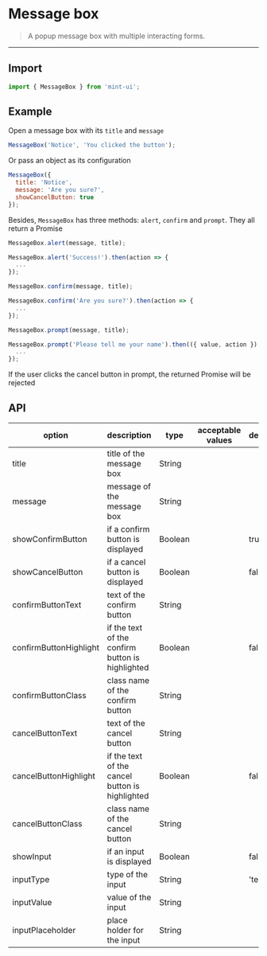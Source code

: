 # Message box

> A popup message box with multiple interacting forms.

-------------
## Import

```javascript
import { MessageBox } from 'mint-ui';
```

## Example

Open a message box with its `title` and `message`

```javascript
MessageBox('Notice', 'You clicked the button');
```

Or pass an object as its configuration

```javascript
MessageBox({
  title: 'Notice',
  message: 'Are you sure?',
  showCancelButton: true
});
```

Besides, `MessageBox` has three methods: `alert`, `confirm` and `prompt`. They all return a Promise
```javascript
MessageBox.alert(message, title);
```
```javascript
MessageBox.alert('Success!').then(action => {
  ...
});
```
```javascript
MessageBox.confirm(message, title);
```
```javascript
MessageBox.confirm('Are you sure?').then(action => {
  ...
});
```
```javascript
MessageBox.prompt(message, title);
```
```javascript
MessageBox.prompt('Please tell me your name').then(({ value, action }) => {
  ...
});
```
If the user clicks the cancel button in prompt, the returned Promise will be rejected

## API
| option | description | type | acceptable values | default |
|------|-------|---------|-------|--------|
| title | title of the message box | String | | |
| message | message of the message box | String | | |
| showConfirmButton | if a confirm button is displayed | Boolean | | true |
| showCancelButton | if a cancel button is displayed | Boolean | | false |
| confirmButtonText | text of the confirm button | String | | |
| confirmButtonHighlight | if the text of the confirm button is highlighted | Boolean | | false |
| confirmButtonClass | class name of the confirm button | String | | |
| cancelButtonText | text of the cancel button | String | | |
| cancelButtonHighlight | if the text of the cancel button is highlighted | Boolean | | false |
| cancelButtonClass | class name of the cancel button | String | | |
| showInput | if an input is displayed | Boolean | | false |
| inputType | type of the input | String | | 'text' |
| inputValue | value of the input | String | | |
| inputPlaceholder | place holder for the input | String | | |
